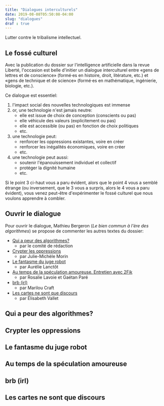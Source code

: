 ```yaml
---
title: "Dialogues interculturels"
date: 2019-08-08T05:50:08-04:00
slug: "dialogues"
draf : true
---
```


Lutter contre le tribalisme intellectuel.

<!--more-->

## Le fossé culturel

Avec la publication du dossier sur l'intelligence artificielle dans la revue
Liberté, l'occasion est belle d'initier un dialogue interculturel entre «gens
de lettres et de conscience» (formé·es en histoire, droit, litérature, etc.) et
«gens de technique et de science» (formé·es en mathématique,
ingénierie, biologie, etc.).

Ce dialogue est essentiel:

1. l'impact social des nouvelles technologiques est immense
1. or, une technologie n'est jamais neutre:
    * elle est issue de choix de conception (conscients ou pas)
    * elle véhicule des valeurs (explicitement ou pas)
    * elle est accessible (ou pas) en fonction de choix politiques
    * etc.
1. une technologie peut:
    * renforcer les oppressions existantes, voire en créer
    * renforcer les inégalités économiques, voire en créer
    * etc.
1. une technologie peut aussi:
    * soutenir l'épanouissement individuel et collectif
    * protéger la dignité humaine
    * etc.

Si le point 3 ci-haut vous a paru évident, alors que le point 4 vous a semblé
étrange (ou inversement, que le 3 vous a surpris, alors le 4 vous a paru
évident), vous venez peut-être d'expérimenter le fossé culturel que nous
voulons apprendre à combler.

## Ouvrir le dialogue

Pour ouvrir le dialogue, Mathieu Bergeron (*Le bien commun à l'ère des
algorithmes*) se propose de commenter les autres textes du dossier:

* <a href="#peur">Qui a peur des algorithmes?</a>
    * par le comité de rédaction 
* <a href="#crypter">Crypter les oppressions</a>
    * par Julie-Michèle Morin
* <a href="#fantasme">Le fantasme du juge robot</a>
    * par  Aurélie Lanctôt
* <a href="#temps">Au temps de la spéculation amoureuse. Entretien avec 2Fik</a>
    * par Rosalie Lavoie et Gaétan Paré
* <a href="#brb">brb (irl)</a>
    * par Marilou Craft 
* <a href="#cartes">Les cartes ne sont que discours</a>
    * par Élisabeth Vallet


<h2 id="peur">Qui a peur des algorithmes?</h2>

<h2 id="crypter">Crypter les oppressions</h2>

<h2 id="fantasme">Le fantasme du juge robot</h2>


<h2 id="temps">Au temps de la spéculation amoureuse</h2>


<h2 id="brb">brb (irl)</h2>


<h2 id="cartes">Les cartes ne sont que discours</h2>


<!--



## À propos de la technoscience


Pour une grande partie d'entre nous, la possibilité même d'avoir cette
discussion est directement soutenue par des avancés scientifiques et
techniques. 

## À propos de l'efficacité

## À propos de l'objectivité

L'objectivité demeure un idéal à atteindre. 
Prétendre être objectif afin d'assoir son pouvoir est une position falacieuse particulièrement crasse.
Mais est-ce que je comprends qu'il faudrait abandonner cet idéal?

Un slogan populaire en IA est "le monde est son propre modèle", ce qui 

Le corrolaire est que tout les modèles artificiels 
sont erronés. Mais certains sont plus erronés que d'autre!

La quête d'objectifiv


## Ce qui me semble étrange


## 

-->



